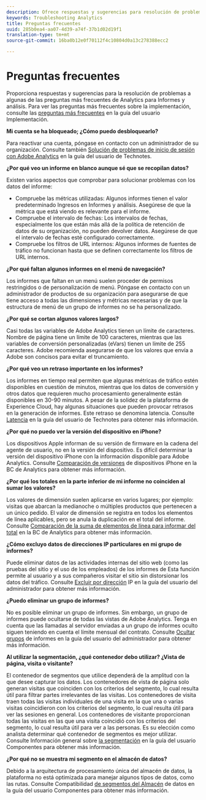```yaml
---
description: Ofrece respuestas y sugerencias para resolución de problemas a algunas de las preguntas más frecuentes de Analytics.
keywords: Troubleshooting Analytics
title: Preguntas frecuentes
uuid: 285b0ea4-aa07-4d39-a74f-37b1d02d19f1
translation-type: tm+mt
source-git-commit: 16ba0b12e0f70112f4c10804d0a13c278388ecc2

---
```



# Preguntas frecuentes

Proporciona respuestas y sugerencias para la resolución de problemas a algunas de las preguntas más frecuentes de Analytics para Informes y análisis. Para ver las preguntas más frecuentes sobre la implementación, consulte las [preguntas más frecuentes](/help/implement/faq.md) en la guía del usuario Implementación.

**Mi cuenta se ha bloqueado; ¿Cómo puedo desbloquearlo?**

Para reactivar una cuenta, póngase en contacto con un administrador de su organización. Consulte también [Solución de problemas de inicio de sesión con Adobe Analytics](/help/technotes/troubleshoot-login.md) en la guía del usuario de Technotes.

**¿Por qué veo un informe en blanco aunque sé que se recopilan datos?**

Existen varios aspectos que comprobar para solucionar problemas con los datos del informe:

* Compruebe las métricas utilizadas: Algunos informes tienen el valor predeterminado Ingresos en Informes y análisis. Asegúrese de que la métrica que está viendo es relevante para el informe.
* Compruebe el intervalo de fechas: Los intervalos de fechas, especialmente los que están más allá de la política de retención de datos de su organización, no pueden devolver datos. Asegúrese de que el intervalo de fechas esté configurado correctamente.
* Compruebe los filtros de URL internos: Algunos informes de fuentes de tráfico no funcionan hasta que se definen correctamente los filtros de URL internos.

**¿Por qué faltan algunos informes en el menú de navegación?**

Los informes que faltan en un menú suelen proceder de permisos restringidos o de personalización de menú. Póngase en contacto con un administrador de productos de su organización para asegurarse de que tiene acceso a todas las dimensiones y métricas necesarias y de que la estructura de menú de un grupo de informes no se ha personalizado.

**¿Por qué se cortan algunos valores largos?**

Casi todas las variables de Adobe Analytics tienen un límite de caracteres. Nombre de página tiene un límite de 100 caracteres, mientras que las variables de conversión personalizadas (eVars) tienen un límite de 255 caracteres. Adobe recomienda asegurarse de que los valores que envía a Adobe son concisos para evitar el truncamiento.

**¿Por qué veo un retraso importante en los informes?**

Los informes en tiempo real permiten que algunas métricas de tráfico estén disponibles en cuestión de minutos, mientras que los datos de conversión y otros datos que requieren mucho procesamiento generalmente están disponibles en 30-90 minutos. A pesar de la solidez de la plataforma de Experience Cloud, hay algunas situaciones que pueden provocar retrasos en la generación de informes. Este retraso se denomina latencia. Consulte [Latencia](/help/technotes/latency.md) en la guía del usuario de Technotes para obtener más información.

**¿Por qué no puedo ver la versión del dispositivo en iPhone?**

Los dispositivos Apple informan de su versión de firmware en la cadena del agente de usuario, no en la versión del dispositivo. Es difícil determinar la versión del dispositivo iPhone con la información disponible para Adobe Analytics. Consulte [Comparación de versiones](https://helpx.adobe.com/analytics/kb/comparing-iphone-device-versions.html) de dispositivos iPhone en la BC de Analytics para obtener más información.

**¿Por qué los totales en la parte inferior de mi informe no coinciden al sumar los valores?**

Los valores de dimensión suelen aplicarse en varios lugares; por ejemplo: visitas que abarcan la medianoche o múltiples productos que pertenecen a un único pedido. El valor de dimensión se registra en todos los elementos de línea aplicables, pero se anula la duplicación en el total del informe. Consulte [Comparación de la suma de elementos de línea para informar del total](https://helpx.adobe.com/analytics/kb/sum-line-items-different-from-total.html) en la BC de Analytics para obtener más información.

**¿Cómo excluyo datos de direcciones IP particulares en mi grupo de informes?**

Puede eliminar datos de las actividades internas del sitio web (como las pruebas del sitio y el uso de los empleados) de los informes de Esta función permite al usuario y a sus compañeros visitar el sitio sin distorsionar los datos del tráfico. Consulte [Excluir por dirección](/help/admin/admin/exclude-ip.md) IP en la guía del usuario del administrador para obtener más información.

**¿Puedo eliminar un grupo de informes?**

No es posible eliminar un grupo de informes. Sin embargo, un grupo de informes puede ocultarse de todas las vistas de Adobe Analytics. Tenga en cuenta que las llamadas al servidor enviadas a un grupo de informes oculto siguen teniendo en cuenta el límite mensual del contrato. Consulte [Ocultar grupos](/help/admin/company/c-hide-report-suites.md) de informes en la guía del usuario del administrador para obtener más información.

**Al utilizar la segmentación, ¿qué contenedor debo utilizar? ¿Vista de página, visita o visitante?**

El contenedor de segmentos que utilice dependerá de la amplitud con la que desee capturar los datos. Los contenedores de vista de página solo generan visitas que coinciden con los criterios del segmento, lo cual resulta útil para filtrar partes irrelevantes de las visitas. Los contenedores de visita traen todas las visitas individuales de una visita en la que una o varias visitas coincidieron con los criterios del segmento, lo cual resulta útil para ver las sesiones en general. Los contenedores de visitante proporcionan todas las visitas en las que una visita coincidió con los criterios del segmento, lo cual resulta útil para ver a las personas. Es su elección como analista determinar qué contenedor de segmentos es mejor utilizar. Consulte Información general sobre [la segmentación](/help/components/c-segmentation/seg-overview.md) en la guía del usuario Componentes para obtener más información.

**¿Por qué no se muestra mi segmento en el almacén de datos?**

Debido a la arquitectura de procesamiento única del almacén de datos, la plataforma no está optimizada para manejar algunos tipos de datos, como las rutas. Consulte Compatibilidad [de segmentos del Almacén](/help/components/c-segmentation/seg-reference/seg-compatibility.md) de datos en la guía del usuario Componentes para obtener más información.

